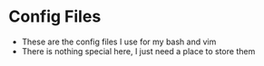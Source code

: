 # Config Files

- These are the config files I use for my bash and vim
- There is nothing special here, I just need a place to store them
